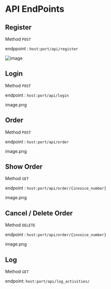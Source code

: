 # API EndPoints
## Register
Method `POST`

endppoint : ``host:port/api/register``

![image](https://user-images.githubusercontent.com/34479062/221520577-90d7be18-c9a6-4a4f-b9ec-dd443e7e7214.png)


## Login
Method `POST`

endpoint : ``host:port/api/login``

image.png

## Order
Method `POST`

endpoint : ``host:port/api/order``

image.png

## Show Order
Method `GET`

endpoint : ``host:port/api/order/{invoice_number}``

image.png


## Cancel / Delete Order
Method `DELETE`

endpoint : ``host:port/api/order/{invoice_number}``

image.png


## Log
Method `GET`

endpoint: ``host:port/api/log_activities/``




